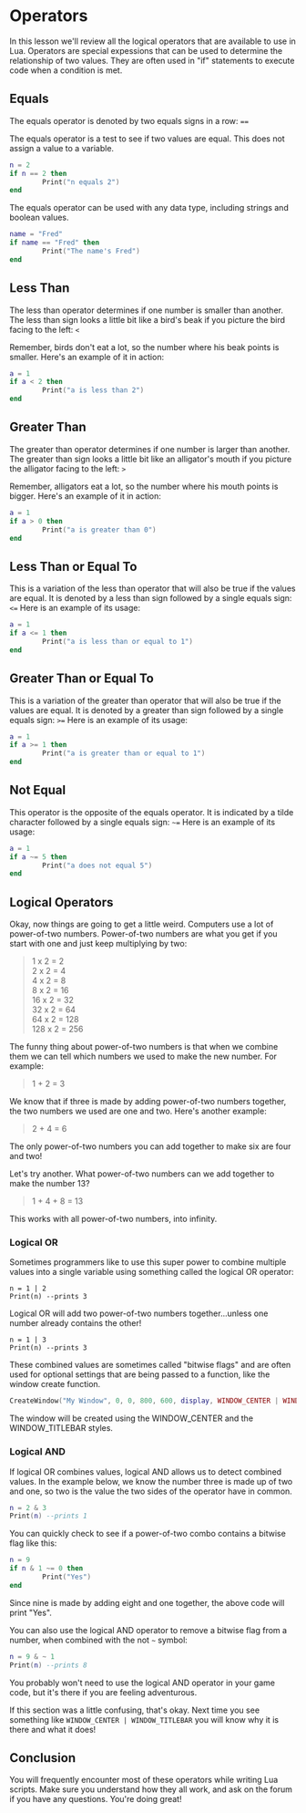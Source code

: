 # Operators

In this lesson we'll review all the logical operators that are available to use in Lua.  Operators are special expessions that can be used to determine the relationship of two values.  They are often used in "if" statements to execute code when a condition is met.

## Equals

The equals operator is denoted by two equals signs in a row: `==`

The equals operator is a test to see if two values are equal.  This does not assign a value to a variable.

```lua
n = 2
if n == 2 then
        Print("n equals 2")
end
```

The equals operator can be used with any data type, including strings and boolean values.

```lua
name = "Fred"
if name == "Fred" then
        Print("The name's Fred")
end
```

## Less Than

The less than operator determines if one number is smaller than another.  The less than sign looks a little bit like a bird's beak if you picture the bird facing to the left: `<`

Remember, birds don't eat a lot, so the number where his beak points is smaller.  Here's an example of it in action:

```lua
a = 1
if a < 2 then
        Print("a is less than 2")
end
```

## Greater Than

The greater than operator determines if one number is larger than another.  The greater than sign looks a little bit like an alligator's mouth if you picture the alligator facing to the left: `>`

Remember, alligators eat a lot, so the number where his mouth points is bigger.  Here's an example of it in action:

```lua
a = 1
if a > 0 then
        Print("a is greater than 0")
end
```

## Less Than or Equal To

This is a variation of the less than operator that will also be true if the values are equal. It is denoted by a less than sign followed by a single equals sign:
`<=`
Here is an example of its usage:

```lua
a = 1
if a <= 1 then
        Print("a is less than or equal to 1")
end
```

## Greater Than or Equal To

This is a variation of the greater than operator that will also be true if the values are equal.   It is denoted by a greater than sign followed by a single equals sign:
`>=`
Here is an example of its usage:

```lua
a = 1
if a >= 1 then
        Print("a is greater than or equal to 1")
end
```

## Not Equal

This operator is the opposite of the equals operator.  It is indicated by a tilde character followed by a single equals sign:
`~=`
Here is an example of its usage:

```lua
a = 1
if a ~= 5 then
        Print("a does not equal 5")
end
```

## Logical Operators

Okay, now things are going to get a little weird. Computers use a lot of power-of-two numbers. Power-of-two numbers are what you get if you start with one and just keep multiplying by two:
> 1 x 2 = 2  
> 2 x 2 = 4  
> 4 x 2 = 8  
> 8 x 2 = 16  
> 16 x 2 = 32  
> 32 x 2 = 64  
> 64 x 2 = 128  
> 128 x 2 = 256  

The funny thing about power-of-two numbers is that when we combine them we can tell which numbers we used to make the new number. For example:
> 1 + 2 = 3

We know that if three is made by adding power-of-two numbers together, the two numbers we used are one and two. Here's another example:
> 2 + 4 = 6

The only power-of-two numbers you can add together to make six are four and two!

Let's try another. What power-of-two numbers can we add together to make the number 13?
> 1 + 4 + 8 = 13

This works with all power-of-two numbers, into infinity.

### Logical OR

Sometimes programmers like to use this super power to combine multiple values into a single variable using something called the logical OR operator:
```
n = 1 | 2
Print(n) --prints 3
```
Logical OR will add two power-of-two numbers together...unless one number already contains the other!
```
n = 1 | 3
Print(n) --prints 3
```
These combined values are sometimes called "bitwise flags" and are often used for optional settings that are being passed to a function, like the window create function.

```lua
CreateWindow("My Window", 0, 0, 800, 600, display, WINDOW_CENTER | WINDOW_TITLEBAR )
```

The window will be created using the WINDOW_CENTER and the WINDOW_TITLEBAR styles.

### Logical AND

If logical OR combines values, logical AND allows us to detect combined values. In the example below, we know the number three is made up of two and one, so two is the value the two sides of the operator have in common.

```lua
n = 2 & 3
Print(n) --prints 1
```

You can quickly check to see if a power-of-two combo contains a bitwise flag like this:

```lua
n = 9
if n & 1 ~= 0 then
        Print("Yes")
end
```

Since nine is made by adding eight and one together, the above code will print "Yes".

You can also use the logical AND operator to remove a bitwise flag from a number, when combined with the not `~` symbol:

```lua
n = 9 & ~ 1
Print(n) --prints 8
```

You probably won't need to use the logical AND operator in your game code, but it's there if you are feeling adventurous.

If this section was a little confusing, that's okay. Next time you see something like `WINDOW_CENTER | WINDOW_TITLEBAR` you will know why it is there and what it does!

## Conclusion

You will frequently encounter most of these operators while writing Lua scripts.  Make sure you understand how they all work, and ask on the forum if you have any questions.  You're doing great!

